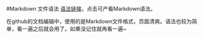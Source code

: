 #Markdown 文件语法
[语法链接](https://www.cnblogs.com/liugang-vip/p/6337580.html)，点击可产看Markdown语法。

在github的文档编辑中，使用的是Markdown文件格式，页面清爽。语法也较为简单，看一遍之后就会用了。如果没记住就再看一遍~
